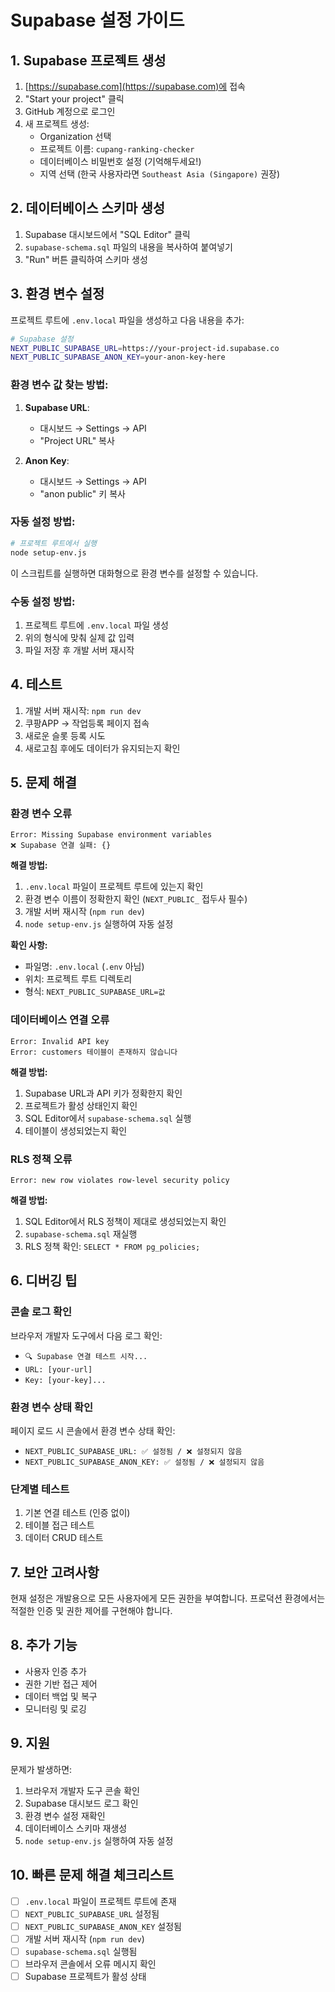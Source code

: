 # Supabase 설정 가이드

## 1. Supabase 프로젝트 생성

1. [https://supabase.com](https://supabase.com)에 접속
2. "Start your project" 클릭
3. GitHub 계정으로 로그인
4. 새 프로젝트 생성:
   - Organization 선택
   - 프로젝트 이름: `cupang-ranking-checker`
   - 데이터베이스 비밀번호 설정 (기억해두세요!)
   - 지역 선택 (한국 사용자라면 `Southeast Asia (Singapore)` 권장)

## 2. 데이터베이스 스키마 생성

1. Supabase 대시보드에서 "SQL Editor" 클릭
2. `supabase-schema.sql` 파일의 내용을 복사하여 붙여넣기
3. "Run" 버튼 클릭하여 스키마 생성

## 3. 환경 변수 설정

프로젝트 루트에 `.env.local` 파일을 생성하고 다음 내용을 추가:

```bash
# Supabase 설정
NEXT_PUBLIC_SUPABASE_URL=https://your-project-id.supabase.co
NEXT_PUBLIC_SUPABASE_ANON_KEY=your-anon-key-here
```

### 환경 변수 값 찾는 방법:

1. **Supabase URL**: 
   - 대시보드 → Settings → API
   - "Project URL" 복사

2. **Anon Key**: 
   - 대시보드 → Settings → API
   - "anon public" 키 복사

### 자동 설정 방법:

```bash
# 프로젝트 루트에서 실행
node setup-env.js
```

이 스크립트를 실행하면 대화형으로 환경 변수를 설정할 수 있습니다.

### 수동 설정 방법:

1. 프로젝트 루트에 `.env.local` 파일 생성
2. 위의 형식에 맞춰 실제 값 입력
3. 파일 저장 후 개발 서버 재시작

## 4. 테스트

1. 개발 서버 재시작: `npm run dev`
2. 쿠팡APP → 작업등록 페이지 접속
3. 새로운 슬롯 등록 시도
4. 새로고침 후에도 데이터가 유지되는지 확인

## 5. 문제 해결

### 환경 변수 오류
```
Error: Missing Supabase environment variables
❌ Supabase 연결 실패: {}
```

**해결 방법:**
1. `.env.local` 파일이 프로젝트 루트에 있는지 확인
2. 환경 변수 이름이 정확한지 확인 (`NEXT_PUBLIC_` 접두사 필수)
3. 개발 서버 재시작 (`npm run dev`)
4. `node setup-env.js` 실행하여 자동 설정

**확인 사항:**
- 파일명: `.env.local` (`.env` 아님)
- 위치: 프로젝트 루트 디렉토리
- 형식: `NEXT_PUBLIC_SUPABASE_URL=값`

### 데이터베이스 연결 오류
```
Error: Invalid API key
Error: customers 테이블이 존재하지 않습니다
```

**해결 방법:**
1. Supabase URL과 API 키가 정확한지 확인
2. 프로젝트가 활성 상태인지 확인
3. SQL Editor에서 `supabase-schema.sql` 실행
4. 테이블이 생성되었는지 확인

### RLS 정책 오류
```
Error: new row violates row-level security policy
```

**해결 방법:**
1. SQL Editor에서 RLS 정책이 제대로 생성되었는지 확인
2. `supabase-schema.sql` 재실행
3. RLS 정책 확인: `SELECT * FROM pg_policies;`

## 6. 디버깅 팁

### 콘솔 로그 확인
브라우저 개발자 도구에서 다음 로그 확인:
- `🔍 Supabase 연결 테스트 시작...`
- `URL: [your-url]`
- `Key: [your-key]...`

### 환경 변수 상태 확인
페이지 로드 시 콘솔에서 환경 변수 상태 확인:
- `NEXT_PUBLIC_SUPABASE_URL: ✅ 설정됨 / ❌ 설정되지 않음`
- `NEXT_PUBLIC_SUPABASE_ANON_KEY: ✅ 설정됨 / ❌ 설정되지 않음`

### 단계별 테스트
1. 기본 연결 테스트 (인증 없이)
2. 테이블 접근 테스트
3. 데이터 CRUD 테스트

## 7. 보안 고려사항

현재 설정은 개발용으로 모든 사용자에게 모든 권한을 부여합니다.
프로덕션 환경에서는 적절한 인증 및 권한 제어를 구현해야 합니다.

## 8. 추가 기능

- 사용자 인증 추가
- 권한 기반 접근 제어
- 데이터 백업 및 복구
- 모니터링 및 로깅

## 9. 지원

문제가 발생하면:
1. 브라우저 개발자 도구 콘솔 확인
2. Supabase 대시보드 로그 확인
3. 환경 변수 설정 재확인
4. 데이터베이스 스키마 재생성
5. `node setup-env.js` 실행하여 자동 설정

## 10. 빠른 문제 해결 체크리스트

- [ ] `.env.local` 파일이 프로젝트 루트에 존재
- [ ] `NEXT_PUBLIC_SUPABASE_URL` 설정됨
- [ ] `NEXT_PUBLIC_SUPABASE_ANON_KEY` 설정됨
- [ ] 개발 서버 재시작 (`npm run dev`)
- [ ] `supabase-schema.sql` 실행됨
- [ ] 브라우저 콘솔에서 오류 메시지 확인
- [ ] Supabase 프로젝트가 활성 상태
